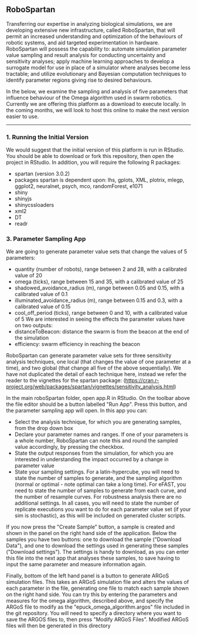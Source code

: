 ## RoboSpartan

Transferring our expertise in analyzing biological simulations, we are developing extensive new infrastructure, called RoboSpartan, that will permit an increased understanding and optimization of the behaviours of robotic systems, and aid targeted experimentation in hardware. RoboSpartan will possess the capability to: automate simulation parameter value sampling and result analysis for conducting uncertainty and sensitivity analyses; apply machine learning approaches to develop a surrogate model for use in place of a simulator where analyses become less tractable; and utilize evolutionary and Bayesian computation techniques to identify parameter regions giving rise to desired behaviours.

In the below, we examine the sampling and analysis of five parameters that influence behaviour of the Omega algorithm used in swarm robotics. Currently we are offering this platform as a download to execute locally. In the coming months, we will look to host this online to make the next version easier to use.

---

### 1. Running the Initial Version

We would suggest that the initial version of this platform is run in RStudio. You should be able to download or fork this repository, then open the project in RStudio. In addition, you will require the following R packages:
* spartan (version 3.0.2)
* packages spartan is dependent upon: lhs, gplots, XML, plotrix, mlegp, ggplot2, neuralnet, psych, mco, randomForest, e1071
* shiny
* shinyjs
* shinycssloaders
* xml2
* DT
* readr

### 3. Parameter Sampling App

We are going to generate parameter value sets that change the values of 5 parameters:
* quantity (number of robots), range between 2 and 28, with a calibrated value of 20
* omega (ticks), range between 15 and 35, with a calibrated value of 25
* shadowed_avoidance_radius (m), range between 0.05 and 0.15, with a calibrated value of 0.1
* illuminated_avoidance_radius (m), range between 0.15 and 0.3, with a calibrated value of 0.15
* cool_off_period (ticks), range between 0 and 10, with a calibrated value of 5
We are interested in seeing the effects the parameter values have on two outputs:
* distanceToBeacon: distance the swarm is from the beacon at the end of the simulation
* efficiency: swarm efficiency in reaching the beacon

RoboSpartan can generate parameter value sets for three sensitivity analysis techniques, one local (that changes the value of one parameter at a time), and two global (that change all five of the above sequentially). We have not duplicated the detail of each technique here, instead we refer the reader to the vignettes for the spartan package: (https://cran.r-project.org/web/packages/spartan/vignettes/sensitivity_analysis.html)

In the main roboSpartan folder, open app.R in RStudio. On the toolbar above the file editor should be a button labelled "Run App". Press this button, and the parameter sampling app will open. In this app you can:
* Select the analysis technique, for which you are generating samples, from the drop down box
* Declare your parameter names and ranges. If one of your parameters is a whole number, RoboSpartan can note this and round the sampled value accordingly, by pressing the checkbox.
* State the output responses from the simulation, for which you are interested in understanding the impact occurred by a change in parameter value
* State your sampling settings. For a latin-hypercube, you will need to state the number of samples to generate, and the sampling algorithm (normal or optimal - note optimal can take a long time). For eFAST, you need to state the number of samples to generate from each curve, and the number of resample curves. For robustness analysis there are no additional settings. In all cases, you will need to state the number of replicate executions you want to do for each parameter value set (if your sim is stochastic), as this will be included on generated cluster scripts.

If you now press the "Create Sample" button, a sample is created and shown in the panel on the right hand side of the application. Below the samples you have two buttons: one to download the sample ("Download Data"), and one to download the settings used in generating these samples ("Download settings"). The settings is handy to download, as you can enter this file into the next app that analyses these samples, to save having to input the same parameter and measure information again.

Finally, bottom of the left hand panel is a button to generate ARGoS simulation files. This takes an ARGoS simulation file and alters the values of each parameter in the file, generating one file to match each sample shown on the right hand side. You can try this by entering the parameters and measures for the omega algorithm, described above, and specify the ARGoS file to modify as the "epuck_omega_algorithm.argos" file included in the git repository. You will need to specify a directory where you want to save the ARGOS files to, then press "Modify ARGoS Files". Modified ARGoS files will then be generated in this directory







